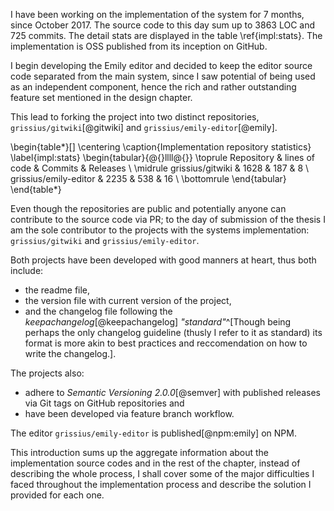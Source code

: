 I have been working on the implementation of the system for 7 months, since October 2017.
The source code to this day sum up to 3863 LOC and 725 commits.
The detail stats are displayed in the table \ref{impl:stats}.
The implementation is OSS published from its inception on GitHub.

I begin developing the Emily editor and decided to keep the editor source code separated from the main system, since I saw potential of being used as an independent component, hence the rich and rather outstanding feature set mentioned in the design chapter.

This lead to forking the project into two distinct repositories, `grissius/gitwiki`[@gitwiki] and `grissius/emily-editor`[@emily].

\begin{table*}[]
\centering
\caption{Implementation repository statistics}
\label{impl:stats}
\begin{tabular}{@{}llll@{}}
\toprule
Repository              & lines of code  & Commits & Releases \\ \midrule
grissius/gitwiki      & 1628 & 187     & 8        \\
grissius/emily-editor & 2235 & 538     & 16       \\
\bottomrule
\end{tabular}
\end{table*}

Even though the repositories are public and potentially anyone can contribute to the source code via PR; to the day of submission of the thesis I am the sole contributor to the projects with the systems implementation: `grissius/gitwiki` and `grissius/emily-editor`.

Both projects have been developed with good manners at heart, thus both include:

- the readme file,
- the version file with current version of the project,
- and the changelog file following the _keepachangelog_[@keepachangelog] _"standard"_^[Though being perhaps the only changelog guideline (thusly I refer to it as standard) its format is more akin to best practices and reccomendation on how to write the changelog.].

The projects also:

- adhere to _Semantic Versioning 2.0.0_[@semver] with published releases via Git tags on GitHub repositories and
- have been developed via feature branch workflow.

The editor `grissius/emily-editor` is published[@npm:emily] on NPM.

This introduction sums up the aggregate information about the implementation source codes and in the rest of the chapter, instead of describing the whole process, I shall cover some of the major difficulties I faced throughout the implementation process and describe the solution I provided for each one.

